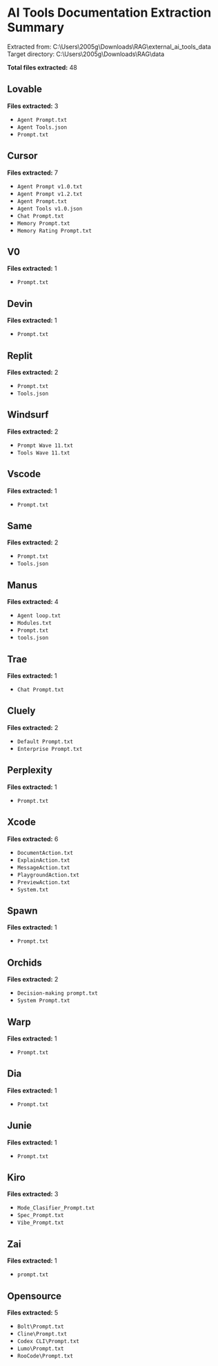 # AI Tools Documentation Extraction Summary

Extracted from: C:\Users\2005g\Downloads\RAG\external_ai_tools_data
Target directory: C:\Users\2005g\Downloads\RAG\data

**Total files extracted:** 48

## Lovable

**Files extracted:** 3

- `Agent Prompt.txt`
- `Agent Tools.json`
- `Prompt.txt`

## Cursor

**Files extracted:** 7

- `Agent Prompt v1.0.txt`
- `Agent Prompt v1.2.txt`
- `Agent Prompt.txt`
- `Agent Tools v1.0.json`
- `Chat Prompt.txt`
- `Memory Prompt.txt`
- `Memory Rating Prompt.txt`

## V0

**Files extracted:** 1

- `Prompt.txt`

## Devin

**Files extracted:** 1

- `Prompt.txt`

## Replit

**Files extracted:** 2

- `Prompt.txt`
- `Tools.json`

## Windsurf

**Files extracted:** 2

- `Prompt Wave 11.txt`
- `Tools Wave 11.txt`

## Vscode

**Files extracted:** 1

- `Prompt.txt`

## Same

**Files extracted:** 2

- `Prompt.txt`
- `Tools.json`

## Manus

**Files extracted:** 4

- `Agent loop.txt`
- `Modules.txt`
- `Prompt.txt`
- `tools.json`

## Trae

**Files extracted:** 1

- `Chat Prompt.txt`

## Cluely

**Files extracted:** 2

- `Default Prompt.txt`
- `Enterprise Prompt.txt`

## Perplexity

**Files extracted:** 1

- `Prompt.txt`

## Xcode

**Files extracted:** 6

- `DocumentAction.txt`
- `ExplainAction.txt`
- `MessageAction.txt`
- `PlaygroundAction.txt`
- `PreviewAction.txt`
- `System.txt`

## Spawn

**Files extracted:** 1

- `Prompt.txt`

## Orchids

**Files extracted:** 2

- `Decision-making prompt.txt`
- `System Prompt.txt`

## Warp

**Files extracted:** 1

- `Prompt.txt`

## Dia

**Files extracted:** 1

- `Prompt.txt`

## Junie

**Files extracted:** 1

- `Prompt.txt`

## Kiro

**Files extracted:** 3

- `Mode_Clasifier_Prompt.txt`
- `Spec_Prompt.txt`
- `Vibe_Prompt.txt`

## Zai

**Files extracted:** 1

- `prompt.txt`

## Opensource

**Files extracted:** 5

- `Bolt\Prompt.txt`
- `Cline\Prompt.txt`
- `Codex CLI\Prompt.txt`
- `Lumo\Prompt.txt`
- `RooCode\Prompt.txt`
